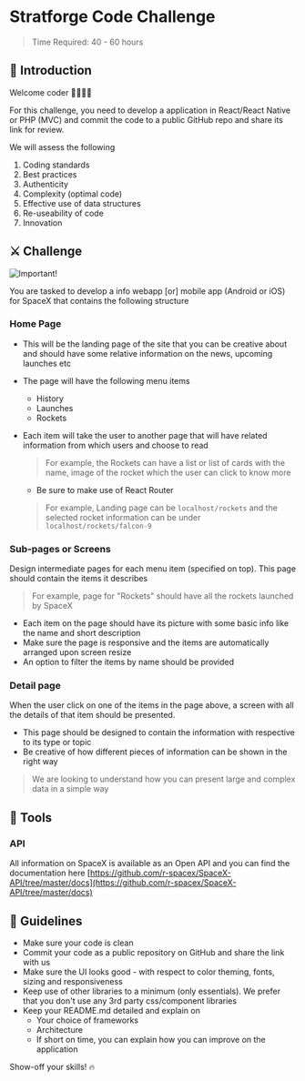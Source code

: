 # Stratforge Code Challenge

>Time Required: 40 - 60 hours

## 👋 Introduction 

Welcome coder 👩‍💻👨‍💻

For this challenge, you need to develop a application in React/React Native or PHP (MVC) and commit the code to a public GitHub repo and share its link for review. 

We will assess the following
1. Coding standards
2. Best practices
3. Authenticity
4. Complexity (optimal code)
4. Effective use of data structures
5. Re-useability of code
6. Innovation
## ⚔️ Challenge 

![Important!](https://img.shields.io/badge/Important-Read%20the%20challenge%20thoroughly%20before%20proceeding-red?style=for-the-badge&logo=react&link=# "Important")

You are tasked to develop a info webapp [or] mobile app (Android or iOS) for SpaceX that contains the following structure

### Home Page
- This will be the landing page of the site that you can be creative about and should have some relative information on the news, upcoming launches etc
- The page will have the following menu items
    - History
    - Launches
    - Rockets
- Each item will take the user to another page that will have related information from which users and choose to read

    > For example, the Rockets can have a list or list of cards with the name, image of the rocket which the user can click to know more
    - Be sure to make use of React Router
    > For example, 
    >Landing page can be `localhost/rockets`
    >and the selected rocket information can be under `localhost/rockets/falcon-9`

### Sub-pages or Screens

Design intermediate pages for each menu item (specified on top). This page should contain the items it describes
>For example, page for "Rockets" should have all the rockets launched by SpaceX 

- Each item on the page should have its picture with some basic info like the name and short description
- Make sure the page is responsive and the items are automatically arranged upon screen resize
- An option to filter the items by name should be provided

### Detail page
When the user click on one of the items in the page above, a screen with all the details of that item should be presented.

- This page should be designed to contain the information with respective to its type or topic 
- Be creative of how different pieces of information can be shown in the right way
> We are looking to understand how you can present large and complex data in a simple way 

## 🧰 Tools 

### API
All information on SpaceX is available as an Open API and you can find the documentation here [https://github.com/r-spacex/SpaceX-API/tree/master/docs](https://github.com/r-spacex/SpaceX-API/tree/master/docs)

## 📜 Guidelines 

- Make sure your code is clean
- Commit your code as a public repository on GitHub and share the link with us
- Make sure the UI looks good - with respect to color theming, fonts, sizing and responsiveness
- Keep use of other libraries to a minimum (only essentials). We prefer that you don't use any 3rd party css/component libraries
- Keep your README.md detailed and explain on 
    - Your choice of frameworks
    - Architecture
    - If short on time, you can explain how you can improve on the application


Show-off your skills! 🔥

    
